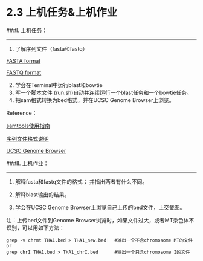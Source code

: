 # 2.3 上机任务&上机作业

###I. 上机任务：


---
1. 了解序列文件（fasta和fastq）

  [FASTA format](http://en.wikipedia.org/wiki/FASTA_format)

  [FASTQ format](http://en.wikipedia.org/wiki/FASTQ_format)

2.  学会在Terminal中运行blast和bowtie
3.  写一个脚本文件 (run.sh)自动并连续运行一个blast任务和一个bowtie任务。
4.  把sam格式转换为bed格式，并在UCSC Genome Browser上浏览。




 
Reference：

[samtools使用指南](http://samtools.sourceforge.net/)

[序列文件格式说明](http://www.genome.ucsc.edu/FAQ/FAQformat.html)

[UCSC Genome Browser](https://genome.ucsc.edu/cgi-bin/hgGateway)

###II. 上机作业：


---

1. 解释fasta和fastq文件的格式；  并指出两者有什么不同。 

2. 解释blast输出的结果。

3. 学会在UCSC Genome Browser上浏览自己上传的bed文件，上交截图。


  注：上传bed文件到Genome Browser浏览时，如果文件过大，或者MT染色体不识别，可以用如下方法：

```
grep -v chrmt THA1.bed > THA1_new.bed   #输出一个不含chromosome MT的文件
or
grep chrI THA1.bed > THA1_chrI.bed      #输出一个只含chromosome I的文件
```
